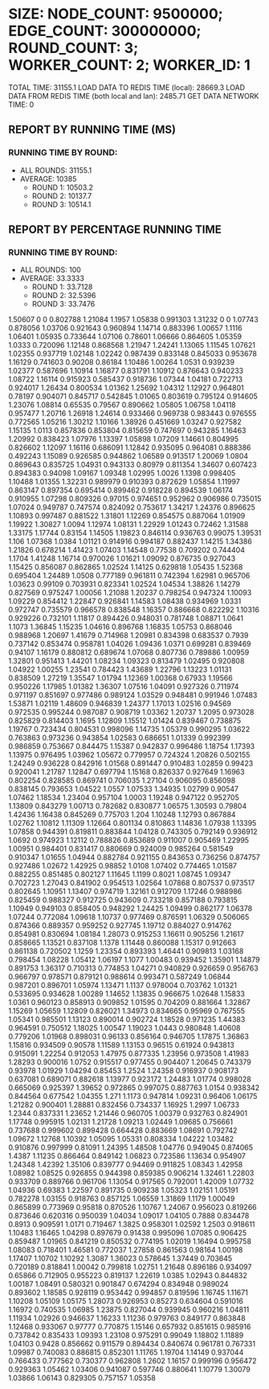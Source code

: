 
# SIZE: NODE_COUNT: 9500000; EDGE_COUNT: 300000000; ROUND_COUNT: 3; WORKER_COUNT: 2; WORKER_ID: 1
 TOTAL TIME: 31155.1
 LOAD DATA TO REDIS TIME (local): 28669.3
 LOAD DATA FROM REDIS TIME (both local and lan): 2485.71
 GET DATA NETWORK TIME: 0

## REPORT BY RUNNING TIME (MS)

 ### RUNNING TIME BY ROUND:

  + ALL ROUNDS: 31155.1
  + AVERAGE: 10385
     + ROUND 1: 10503.2
     + ROUND 2: 10137.7
     + ROUND 3: 10514.1

## REPORT BY PERCENTAGE RUNNING TIME

 ### RUNNING TIME BY ROUND:

  + ALL ROUNDS: 100
  + AVERAGE: 33.3333
     + ROUND 1: 33.7128
     + ROUND 2: 32.5396
     + ROUND 3: 33.7476

1.50607 0 0 0.802788 1.21084 1.1957 1.05838 0.991303 1.31232 0 0 1.07743 0.878056 1.03706 0.921643 0.960894 1.14714 0.883396 1.00657 1.1116 1.06401 1.05935 0.733644 1.07106 0.78601 1.06666 0.864605 1.05359 1.0333 0.720096 1.12148 0.868568 1.21947 1.24241 1.13065 1.11545 1.07621 1.02355 0.937719 1.02148 1.02242 0.987439 0.833148 0.845033 0.953678 1.16129 0.741603 0.90208 0.86184 1.10486 1.00264 1.0531 0.939239 1.02377 0.587696 1.10914 1.16877 0.831791 1.10912 0.876643 0.940233 1.08722 1.16114 0.915923 0.585437 0.918736 1.07344 1.04181 0.722713 0.924017 1.26434 0.800534 1.01362 1.25692 1.04312 1.12927 0.964801 0.78197 0.904071 0.845717 0.542845 1.01065 0.803619 0.795124 0.914605 1.23076 1.08814 0.65535 0.79567 0.890662 1.05805 1.06758 1.04118 0.957477 1.20716 1.26918 1.24614 0.933466 0.969738 0.983443 0.976555 0.772565 1.05216 1.30212 1.10166 1.38926 0.451669 1.03247 0.927582 1.15135 1.0113 0.857836 0.853804 0.815659 0.747697 0.943285 1.16463 1.20992 0.838423 1.07976 1.13397 1.05898 1.07209 1.14661 0.804995 0.826602 1.12097 1.16116 0.686091 1.12842 0.935095 0.964081 0.888386 0.492243 1.15089 0.926585 0.944862 1.06589 0.913517 1.20069 1.0804 0.869643 0.835725 1.04931 0.943133 0.80979 0.811354 1.34607 0.607423 0.894383 0.94098 1.09167 1.09348 1.02995 1.0026 1.1398 0.998405 1.10488 1.01355 1.32231 0.989979 0.910393 0.872629 1.05854 1.11997 0.863147 0.897354 0.695414 0.899462 0.918228 0.894539 1.06174 0.910955 1.07298 0.809326 0.97015 0.974651 0.952962 0.906986 0.735015 1.07024 0.949787 0.747574 0.824092 0.753617 1.34217 1.24376 0.896625 1.10893 0.997487 0.881522 1.31801 1.12269 0.854575 0.887064 1.01909 1.19922 1.30827 1.0094 1.12974 1.08131 1.22929 1.01243 0.72462 1.31588 1.33175 1.17744 0.83154 1.14505 1.19823 0.846114 0.936763 0.99075 1.39531 1.106 1.07368 1.0384 1.01121 0.914916 0.994187 0.882437 1.14215 1.34386 1.21826 0.678214 1.41423 1.07403 1.14548 0.77538 0.709202 0.744404 1.1704 1.41248 1.16714 0.970026 1.01621 1.09092 0.876735 0.927043 1.15425 0.856087 0.862865 1.02524 1.14125 0.629818 1.05435 1.52368 0.695404 1.24489 1.0508 0.777189 0.961811 0.742394 1.62981 0.965706 1.03623 0.99109 0.703931 0.823341 1.02524 1.04534 1.38826 1.14279 0.827569 0.975247 1.00056 1.21088 1.20237 0.798254 0.947324 1.10093 1.09229 0.854412 1.22847 0.926841 1.14583 1.08438 0.934969 1.0331 0.972747 0.735579 0.966578 0.838548 1.16357 0.886668 0.822292 1.10316 0.929226 0.732101 1.11817 0.894426 0.948031 0.781748 1.08871 1.0641 1.1073 1.36845 1.15235 1.04616 0.896768 1.16835 1.05753 0.868046 0.988968 1.20697 1.41679 0.714968 1.20981 0.834398 0.683537 0.7939 0.737142 0.853474 0.958781 1.04026 1.09436 1.0371 0.699281 0.839469 0.94107 1.16179 0.880812 0.689674 1.07068 0.807736 0.789886 1.00959 1.32801 0.951413 1.44201 1.08234 1.09323 0.813479 1.02495 0.920808 1.04922 1.00255 1.23541 0.784423 1.43689 1.22796 1.13223 1.01131 0.838509 1.27219 1.35547 1.01794 1.12369 1.00368 0.67933 1.19566 0.950226 1.17985 1.01382 1.36307 1.07516 1.04091 0.927326 0.711974 0.971197 0.851697 0.977486 0.989124 1.03529 0.948481 0.991946 1.07483 1.53871 1.02119 1.48609 0.946839 1.24377 1.17013 1.02516 0.94569 0.972535 0.995244 0.987087 0.908719 1.03362 1.20737 1.2095 0.973028 0.825829 0.814403 1.1695 1.12809 1.15512 1.01424 0.839467 0.738875 1.19767 0.723434 0.804531 0.998096 1.14735 1.05379 0.990295 1.03622 0.763863 0.973236 0.943854 1.02583 0.686651 1.01339 0.992399 0.986859 0.753667 0.844475 1.15387 0.942837 0.996486 1.18754 1.17393 1.13975 0.976495 1.03962 1.05672 0.779957 0.724324 1.20826 0.502155 1.24249 0.936228 0.842916 1.01568 0.891447 0.910483 1.02859 0.99423 0.920041 1.21787 1.12847 0.697794 1.15168 0.826337 0.927649 1.16963 0.802254 0.828585 0.869741 0.706035 1.27104 0.906095 0.856098 0.838145 0.793653 1.04522 1.0557 1.07533 1.34935 1.02799 0.90547 1.07462 1.18534 1.23404 0.957104 1.0003 1.19248 0.947122 0.952705 1.13809 0.843279 1.00713 0.782682 0.830877 1.06575 1.30593 0.79804 1.42436 1.16438 0.845269 0.775703 1.204 1.10248 1.12793 0.867884 1.02762 1.10812 1.11309 1.12664 0.801134 0.810863 1.14836 1.07938 1.13395 1.07858 0.944391 0.819811 0.883844 1.04128 0.743305 0.792149 0.936912 1.0692 0.974923 1.12112 0.788826 0.853689 0.911007 0.905469 1.22995 1.00951 0.984401 0.831417 0.880669 0.924009 0.985264 0.581549 0.910347 1.01655 1.04944 0.882784 0.921155 0.843653 0.736256 0.874757 0.927486 1.02672 1.42925 0.98852 1.0108 1.07402 0.774465 1.01587 0.882255 0.851485 0.802127 1.11645 1.1199 0.8021 1.08745 1.09347 0.702723 1.27043 0.841902 0.954513 1.02564 1.07868 0.807537 0.973517 0.802645 1.10951 1.13407 0.974719 1.32161 0.912709 1.17246 0.988986 0.825459 0.988327 0.912725 0.943609 0.733218 0.857188 0.793815 1.10949 0.949103 0.858405 0.948292 1.24425 1.09499 0.862177 1.06378 1.07244 0.772084 1.09618 1.10737 0.977469 0.876591 1.06329 0.506065 0.874366 0.889357 0.959252 0.927745 1.19712 0.884027 0.914762 0.854981 0.830694 1.08184 1.28073 0.915253 1.16611 0.905256 1.21617 0.858665 1.13521 0.837108 1.1378 1.11448 0.860088 1.15317 0.912663 0.861138 0.720502 1.1259 1.23354 0.893393 1.46441 0.909813 1.03168 0.798454 1.08228 1.05412 1.06197 1.1077 1.00483 0.939452 1.35901 1.14879 0.891753 1.36317 0.710313 0.774853 1.04271 0.940829 0.926659 0.956763 0.966797 0.978571 0.879121 0.988614 0.993471 0.587249 1.06844 0.987201 0.896701 1.05974 1.13471 1.1137 0.978004 0.703762 1.01321 0.533695 0.934628 1.00289 1.14652 1.13835 0.966675 1.02648 1.15833 1.0361 0.960123 0.858913 0.909852 1.01595 0.704209 0.881664 1.32867 1.15269 1.05659 1.12809 0.826021 1.34973 0.834665 0.95969 0.767555 1.05341 0.985501 1.13123 0.890014 0.902724 1.18528 0.971235 1.44383 0.964591 0.750512 1.18025 1.00547 1.19023 1.0443 0.980848 1.40608 0.779206 1.01968 0.898031 0.96133 0.856164 0.946705 1.17875 1.36863 1.15816 0.934509 0.90578 1.11589 1.13153 0.96515 0.61924 0.943813 0.915091 1.22254 0.912053 1.47975 0.877335 1.23956 0.973508 1.41983 1.28293 0.900016 1.0752 0.915517 0.977455 0.904407 1.20645 0.743379 0.93978 1.01929 1.04294 0.85453 1.2524 1.24358 0.916937 0.908173 0.637081 0.689071 0.882618 1.13977 0.923172 1.24483 1.01774 0.998028 0.665069 0.925397 1.39652 0.972865 0.997075 0.887763 1.0154 0.938342 0.844564 0.677542 1.04355 1.271 1.1173 0.947814 1.09231 0.96406 1.06175 1.21282 0.900401 1.28881 0.832456 0.734337 1.16925 1.2997 1.06733 1.2344 0.837331 1.23652 1.21446 0.960705 1.00379 0.932763 0.824901 1.17748 0.995915 1.02131 1.21728 1.09213 1.02449 1.09685 0.756661 0.737688 0.999602 0.899428 0.664428 0.883669 1.08691 0.792742 1.09672 1.12768 1.10392 1.05095 1.05331 0.808334 1.04222 1.03482 0.910876 0.997999 0.81091 1.24395 1.48508 1.04776 0.949045 0.874065 1.4387 1.11235 0.866464 0.849142 1.06823 0.723586 1.13634 0.954907 1.24348 1.42392 1.35106 0.839777 0.94469 0.911825 1.08343 1.42958 1.08982 1.08525 0.926855 0.944398 0.859385 0.906214 1.32461 1.22803 0.933709 0.889766 0.961706 1.13054 0.917565 0.792001 1.42009 1.07732 1.04936 0.69383 1.22597 0.891735 0.909238 1.05323 1.02151 1.05191 0.782278 1.03155 0.918763 0.857125 1.06559 1.31869 1.1179 1.00049 0.865899 0.773969 0.95818 0.870526 1.10767 1.24067 0.956023 0.819266 0.873646 0.620316 0.950039 1.04034 1.09017 1.04105 0.7888 0.834478 0.8913 0.909591 1.0171 0.719467 1.3825 0.958301 1.02592 1.2503 0.918611 1.10483 1.16465 1.04298 0.897679 0.91438 0.995096 1.07085 0.906425 0.859487 1.01965 0.841219 0.850532 0.774195 1.02019 1.16494 0.995758 1.08083 0.718401 1.46581 0.772037 1.27858 0.861563 0.98164 1.00198 1.17407 1.10702 1.10292 1.3087 1.36023 0.578645 1.37449 0.703645 0.720189 0.818841 1.00042 0.799818 1.02751 1.21648 0.896186 0.934097 0.65866 0.712905 0.955223 0.819137 1.22619 1.0385 1.02943 0.844832 1.00187 1.08491 0.580321 0.901847 0.674294 0.834948 0.989024 0.893602 1.18585 0.928119 0.953442 0.994857 0.819596 1.16745 1.11671 1.10208 1.05109 1.05175 1.28073 0.926953 0.85273 0.634604 0.591016 1.16972 0.740535 1.06985 1.23875 0.827044 0.939945 0.960216 1.04811 1.11934 1.02926 0.946637 1.16233 1.11236 0.979763 0.849177 0.863848 1.12468 0.933067 0.97777 0.770875 1.15146 0.657932 0.851615 0.985916 0.737842 0.835433 1.09393 1.23108 0.975291 0.99049 1.18802 1.11889 1.04103 0.9428 0.856662 0.911579 0.894434 0.840674 0.961781 0.767331 1.09987 0.740083 0.886815 0.852301 1.11765 1.19704 1.14149 0.937044 0.766433 0.777562 0.730377 0.962808 1.2602 1.16157 0.999196 0.956472 0.929363 1.05462 1.03406 0.941087 0.597746 0.880641 1.10779 1.30079 1.03866 1.06143 0.829305 0.757157 1.05358 
